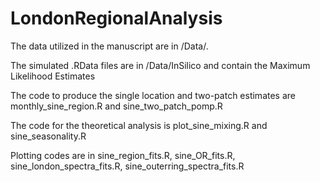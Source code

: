 # LondonRegionalAnalysis

The data utilized in the manuscript are in /Data/. 

The simulated .RData files are in /Data/InSilico and contain the Maximum Likelihood Estimates

The code to produce the single location and two-patch estimates are monthly_sine_region.R and sine_two_patch_pomp.R

The code for the theoretical analysis is plot_sine_mixing.R and sine_seasonality.R

Plotting codes are in sine_region_fits.R, sine_OR_fits.R, sine_london_spectra_fits.R, sine_outerring_spectra_fits.R
